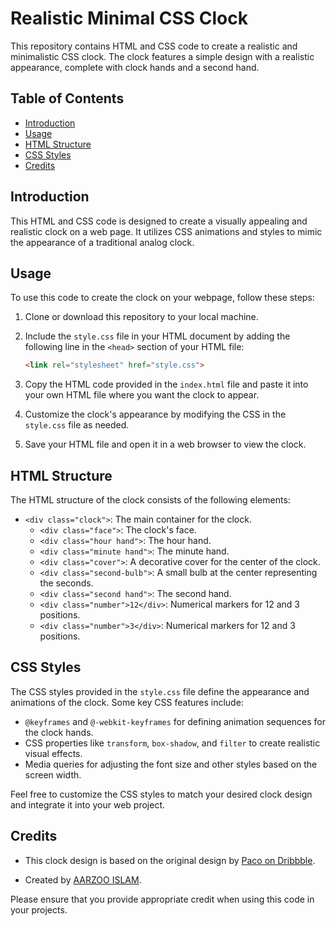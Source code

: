 # Realistic Minimal CSS Clock

This repository contains HTML and CSS code to create a realistic and minimalistic CSS clock. The clock features a simple design with a realistic appearance, complete with clock hands and a second hand.

## Table of Contents

- [Introduction](#introduction)
- [Usage](#usage)
- [HTML Structure](#html-structure)
- [CSS Styles](#css-styles)
- [Credits](#credits)

## Introduction

This HTML and CSS code is designed to create a visually appealing and realistic clock on a web page. It utilizes CSS animations and styles to mimic the appearance of a traditional analog clock.

## Usage

To use this code to create the clock on your webpage, follow these steps:

1. Clone or download this repository to your local machine.

2. Include the `style.css` file in your HTML document by adding the following line in the `<head>` section of your HTML file:

   ```html
   <link rel="stylesheet" href="style.css">
   ```

3. Copy the HTML code provided in the `index.html` file and paste it into your own HTML file where you want the clock to appear.

4. Customize the clock's appearance by modifying the CSS in the `style.css` file as needed.

5. Save your HTML file and open it in a web browser to view the clock.

## HTML Structure

The HTML structure of the clock consists of the following elements:

- `<div class="clock">`: The main container for the clock.
  - `<div class="face">`: The clock's face.
  - `<div class="hour hand">`: The hour hand.
  - `<div class="minute hand">`: The minute hand.
  - `<div class="cover">`: A decorative cover for the center of the clock.
  - `<div class="second-bulb">`: A small bulb at the center representing the seconds.
  - `<div class="second hand">`: The second hand.
  - `<div class="number">12</div>`: Numerical markers for 12 and 3 positions.
  - `<div class="number">3</div>`: Numerical markers for 12 and 3 positions.

## CSS Styles

The CSS styles provided in the `style.css` file define the appearance and animations of the clock. Some key CSS features include:

- `@keyframes` and `@-webkit-keyframes` for defining animation sequences for the clock hands.
- CSS properties like `transform`, `box-shadow`, and `filter` to create realistic visual effects.
- Media queries for adjusting the font size and other styles based on the screen width.

Feel free to customize the CSS styles to match your desired clock design and integrate it into your web project.

## Credits

- This clock design is based on the original design by [Paco on Dribbble](https://dribbble.com/shots/1059440-Clock).

- Created by [AARZOO ISLAM](https://twitter.com/Aarzoo75).

Please ensure that you provide appropriate credit when using this code in your projects.
